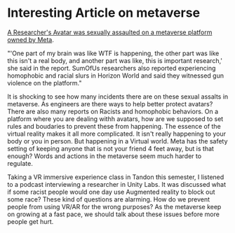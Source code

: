 
# Interesting Article on metaverse
[A Researcher's Avatar was sexually assaulted on a metaverse platform owned by Meta](https://www.businessinsider.com/researcher-claims-her-avatar-was-raped-on-metas-metaverse-platform-2022-5).

"'One part of my brain was like WTF is happening, the other part was like this isn't a real body, and another part was like, this is important research,' she said in the report.
SumOfUs researchers also reported experiencing homophobic and racial slurs in Horizon World and said they witnessed gun violence on the platform."

It is shocking to see how many incidents there are on these sexual assalts in metaverse. As engineers are there ways to help better protect avatars?
There are also many reports on Racists and homophobic behaviors. On a platform where you are dealing withh avatars, how are we supposed to set rules and boudaries to prevent these from happening.
The essence of the virtual reality makes it all more complicated. It isn't really happening to your body or you in person. But happening in a Virtual world.
Meta has the safety setting of keeping anyone that is not your friend 4 feet away, but is that enough? Words and actions in the metaverse seem much harder to regulate. 

Taking a VR immersive experience class in Tandon this semester, I listened to a podcast interviewing a researcher in Unity Labs. 
It was discussed what if some racist people would one day use Augmented reality to block out some race? These kind of questions are alarming.
How do we prevent people from using VR/AR for the wrong purposes? 
As the metaverse keep on growing at a fast pace, we should talk about these issues before more people get hurt.